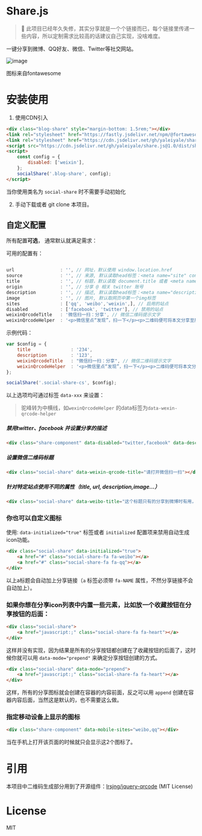 Share.js
===

> 🚨 此项目已经年久失修，其实分享就是一个个链接而已，每个链接里传递一些内容，所以定制需求比较高的话建议自己实现，没啥难度。

一键分享到微博、QQ好友、微信、Twitter等社交网站。

![image](https://user-images.githubusercontent.com/55282569/202605758-5d29e048-ecd5-4951-a633-cff83da6400d.png)

图标来自fontawesome

# 安装使用

1. 使用CDN引入
```html
<div class="blog-share" style="margin-bottom: 1.5rem;"></div>
<link rel="stylesheet" href="https://fastly.jsdelivr.net/npm/@fortawesome/fontawesome-free@6.2.0/css/all.min.css" />
<link rel="stylesheet" href="https://cdn.jsdelivr.net/gh/yaleiyale/share.js@1.0/dist/share.min.css">
<script src="https://cdn.jsdelivr.net/gh/yaleiyale/share.js@1.0/dist/share.min.js"></script>
<script>
    const config = {
        disabled: ['weixin'],
    };
    socialShare('.blog-share', config);
</script>
```
当你使用类名为 `social-share` 时不需要手动初始化

2. 手动下载或者 git clone 本项目。

## 自定义配置

所有配置**可选**， 通常默认就满足需求：

可用的配置有：

```js

url                 : '', // 网址，默认使用 window.location.href
source              : '', // 来源, 默认读取head标签：<meta name="site" content="http://overtrue" />
title               : '', // 标题，默认读取 document.title 或者 <meta name="title" content="share.js" />
origin              : '', // 分享 @ 相关 twitter 账号
description         : '', // 描述, 默认读取head标签：<meta name="description" content="PHP弱类型的实现原理分析" />
image               : '', // 图片, 默认取网页中第一个img标签
sites               : ['qq', 'weibo','weixin',], // 启用的站点
disabled            : ['facebook', 'twitter'], // 禁用的站点
weixinQrcodeTitle   : '微信扫一扫：分享', // 微信二维码提示文字
weixinQrcodeHelper  : '<p>微信里点“发现”，扫一下</p><p>二维码便可将本文分享至朋友圈。</p>'
```

示例代码：

```js
var $config = {
    title               : '234',
    description         : '123',
    weixinQrcodeTitle   : "微信扫一扫：分享", // 微信二维码提示文字
    weixinQrcodeHelper  : '<p>微信里点“发现”，扫一下</p><p>二维码便可将本文分享至朋友圈。</p>',
};

socialShare('.social-share-cs', $config);
```

以上选项均可通过标签 `data-xxx` 来设置：

> 驼峰转为中横线，如`wexinQrcodeHelper` 的data标签为`data-wexin-qrcode-helper`

##### 禁用twitter、facebook 并设置分享的描述

```html
<div class="share-component" data-disabled="twitter,facebook" data-description="Share.js - 一键分享"></div>
```

##### 设置微信二维码标题

```html
<div class="social-share" data-weixin-qrcode-title="请打开微信扫一扫"></div>
```

##### 针对特定站点使用不同的属性（title, url, description,image...）

```html
<div class="social-share" data-weibo-title="这个标题只有的分享到微博时有用，其它标题为全局标题" data-qq-title="分享到QQ时用此标题"></div>
```

### 你也可以自定义图标

使用: `data-initialized="true"` 标签或者 `initialized` 配置项来禁用自动生成icon功能。

```html
<div class="social-share" data-initialized="true">
    <a href="#" class="social-share-fa fa-weibo"></a>
    <a href="#" class="social-share-fa fa-qq"></a>
</div>
```
以上a标题会自动加上分享链接（`a` 标签必须带 `fa-NAME` 属性，不然分享链接不会自动加上）。

### 如果你想在分享icon列表中内置一些元素，比如放一个收藏按钮在分享按钮的后面：

```html
<div class="social-share">
    <a href="javascript:;" class="social-share-fa fa-heart"></a>
</div>
```
这样并没有实现，因为结果是所有的分享按钮都创建在了收藏按钮的后面了，这时候你就可以用 `data-mode="prepend"` 来确定分享按钮创建的方式。

```html
<div class="social-share" data-mode="prepend">
    <a href="javascript:;" class="social-share-fa fa-heart"></a>
</div>
```

这样，所有的分享图标就会创建在容器的内容前面，反之可以用 `append` 创建在容器内容后面，当然这是默认的，也不需要这么做。

### 指定移动设备上显示的图标

```html
<div class="share-component" data-mobile-sites="weibo,qq"></div>
```
当在手机上打开该页面的时候就只会显示这2个图标了。

# 引用

本项目中二维码生成部分用到了开源组件：[lrsjng/jquery-qrcode](https://github.com/lrsjng/jquery-qrcode) (MIT License)

# License

 MIT


